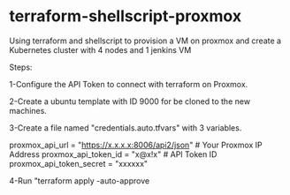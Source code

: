 # terraform-shellscript-proxmox
Using terraform and shellscript to provision a VM on proxmox and create a Kubernetes cluster with 4 nodes and 1 jenkins VM

Steps:

1-Configure the API Token to connect with terraform on Proxmox.

2-Create a ubuntu template with ID 9000 for be cloned to the new machines.

3-Create a file named "credentials.auto.tfvars" with 3 variables.

proxmox_api_url = "https://x.x.x.x:8006/api2/json"  # Your Proxmox IP Address
proxmox_api_token_id = "x@x!x"  # API Token ID
proxmox_api_token_secret = "xxxxxx"

4-Run "terraform apply -auto-approve
